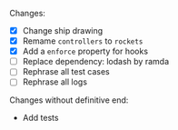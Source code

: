 Changes:
- [x] Change ship drawing
- [x] Remame `controllers` to `rockets`
- [x] Add a `enforce` property for hooks
- [ ] Replace dependency: lodash by ramda
- [ ] Rephrase all test cases
- [ ] Rephrase all logs

Changes without definitive end:
- Add tests
